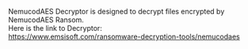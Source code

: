 NemucodAES Decryptor is designed to decrypt files encrypted by NemucodAES Ransom.\
Here is the link to Decryptor:\
https://www.emsisoft.com/ransomware-decryption-tools/nemucodaes
